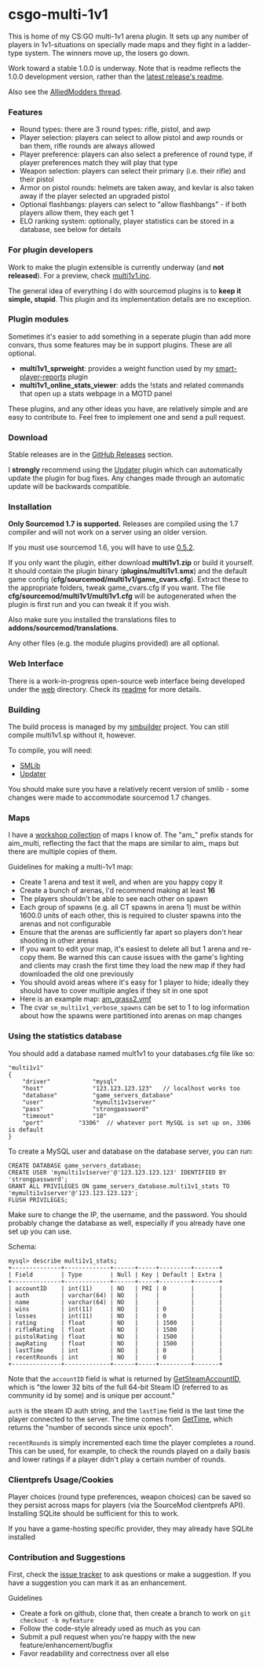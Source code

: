 csgo-multi-1v1
=======================================

This is home of my CS:GO multi-1v1 arena plugin. It sets up any number of players in 1v1-situations on specially made maps and they fight in a ladder-type system. The winners move up, the losers go down.

Work toward a stable 1.0.0 is underway. Note that is readme reflects the 1.0.0 development version, rather than the [latest release's readme](https://github.com/splewis/csgo-multi-1v1/blob/0.5.2/README.md).

Also see the [AlliedModders thread](https://forums.alliedmods.net/showthread.php?t=241056).

### Features
- Round types: there are 3 round types: rifle, pistol, and awp
- Player selection: players can select to allow pistol and awp rounds or ban them, rifle rounds are always allowed
- Player preference: players can also select a preference of round type, if player preferences match they will play that type
- Weapon selection: players can select their primary (i.e. their rifle) and their pistol
- Armor on pistol rounds: helmets are taken away, and kevlar is also taken away if the player selected an upgraded pistol
- Optional flashbangs: players can select to "allow flashbangs" - if both players allow them, they each get 1
- ELO ranking system: optionally, player statistics can be stored in a database, see below for details

### For plugin developers
Work to make the plugin extensible is currently underway (and **not released**). For a preview, check [multi1v1.inc](scripting/include/multi1v1.inc).

The general idea of everything I do with sourcemod plugins is to **keep it simple, stupid**. This plugin and its implementation details are no exception.


### Plugin modules
Sometimes it's easier to add something in a seperate plugin than add more convars, thus some features may be in support plugins. These are all optional.

- **multi1v1_sprweight**: provides a weight function used by my [smart-player-reports](https://github.com/splewis/smart-player-reports) plugin
- **multi1v1_online_stats_viewer**: adds the !stats and related commands that open up a stats webpage in a MOTD panel

These plugins, and any other ideas you have, are relatively simple and are easy to contribute to. Feel free to implement one and send a pull request.


### Download
Stable releases are in the [GitHub Releases](https://github.com/splewis/csgo-multi-1v1/releases) section.

I **strongly** recommend using the [Updater](https://forums.alliedmods.net/showthread.php?t=169095) plugin which can automatically update the plugin for bug fixes.
Any changes made through an automatic update will be backwards compatible.


### Installation

**Only Sourcemod 1.7 is supported.** Releases are compiled using the 1.7 compiler and will not work on a server using an older version.

If you must use sourcemod 1.6, you will have to use [0.5.2](https://github.com/splewis/csgo-multi-1v1/releases/tag/0.5.2).

If you only want the plugin, either download **multi1v1.zip** or build it yourself.
It should contain the plugin binary (**plugins/multi1v1.smx**) and the default game config (**cfg/sourcemod/multi1v1/game_cvars.cfg**).
Extract these to the appropriate folders, tweak game_cvars.cfg if you want. The file **cfg/sourcemod/multi1v1/multi1v1.cfg** will be autogenerated when the plugin is first run and you can tweak it if you wish.

Also make sure you installed the translations files to **addons/sourcemod/translations**.

Any other files (e.g. the module plugins provided) are all optional.


### Web Interface
There is a work-in-progress open-source web interface being developed under the [web](https://github.com/splewis/csgo-multi-1v1/tree/master/web) directory. Check its [readme](https://github.com/splewis/csgo-multi-1v1/blob/master/web/readme.md) for more details.


### Building
The build process is managed by my [smbuilder](https://github.com/splewis/sm-builder) project. You can still compile multi1v1.sp without it, however.

To compile, you will need:
- [SMLib](https://github.com/bcserv/smlib)
- [Updater](https://forums.alliedmods.net/showthread.php?t=169095)

You should make sure you have a relatively recent version of smlib - some changes were made to accommodate sourcemod 1.7 changes.


### Maps
I have a [workshop collection](http://steamcommunity.com/sharedfiles/filedetails/?id=249376192) of maps I know of. The "am_" prefix stands for aim_multi, reflecting the fact that the maps are similar to aim_ maps but there are multiple copies of them.

Guidelines for making a multi-1v1 map:
- Create 1 arena and test it well, and when are you happy copy it
- Create a bunch of arenas, I'd recommend making at least **16**
- The players shouldn't be able to see each other on spawn
- Each group of spawns (e.g. all CT spawns in arena 1) must be within 1600.0 units of each other, this is required to cluster spawns into the arenas and not configurable
- Ensure that the arenas are sufficiently far apart so players don't hear shooting in other arenas
- If you want to edit your map, it's easiest to delete all but 1 arena and re-copy them. Be warned this can cause issues with the game's lighting and clients may crash the first time they load the new map if they had downloaded the old one previously
- You should avoid areas where it's easy for 1 player to hide; ideally they should have to cover multiple angles if they sit in one spot
- Here is an example map: [am_grass2.vmf](https://dl.dropboxusercontent.com/u/76035852/am_grass2.zip)
- The cvar ``sm_multi1v1_verbose_spawns`` can be set to 1 to log information about how the spawns were partitioned into arenas on map changes


### Using the statistics database
You should add a database named mult1v1 to your databases.cfg file like so:

	"multi1v1"
	{
		"driver"			"mysql"
		"host"				"123.123.123.123"	// localhost works too
		"database"			"game_servers_database"
		"user"				"mymulti1v1server"
		"pass"				"strongpassword"
		"timeout"			"10"
		"port"			"3306"	// whatever port MySQL is set up on, 3306 is default
	}

To create a MySQL user and database on the database server, you can run:

	CREATE DATABASE game_servers_database;
	CREATE USER 'mymulti1v1server'@'123.123.123.123' IDENTIFIED BY 'strongpassword';
	GRANT ALL PRIVILEGES ON game_servers_database.multi1v1_stats TO 'mymulti1v1server'@'123.123.123.123';
	FLUSH PRIVILEGES;

Make sure to change the IP, the username, and the password. You should probably change the database as well, especially if you already have one set up you can use.

Schema:

	mysql> describe multi1v1_stats;
	+--------------+-------------+------+-----+---------+-------+
	| Field        | Type        | Null | Key | Default | Extra |
	+--------------+-------------+------+-----+---------+-------+
	| accountID    | int(11)     | NO   | PRI | 0       |       |
	| auth         | varchar(64) | NO   |     |         |       |
	| name         | varchar(64) | NO   |     |         |       |
	| wins         | int(11)     | NO   |     | 0       |       |
	| losses       | int(11)     | NO   |     | 0       |       |
	| rating       | float       | NO   |     | 1500    |       |
	| rifleRating  | float       | NO   |     | 1500    |       |
	| pistolRating | float       | NO   |     | 1500    |       |
	| awpRating    | float       | NO   |     | 1500    |       |
	| lastTime     | int         | NO   |     | 0       |       |
	| recentRounds | int         | NO   |     | 0       |       |
	+--------------+-------------+------+-----+---------+-------+


Note that the ``accountID`` field is what is returned by [GetSteamAccountID](https://wiki.alliedmods.net/SourceMod_1.5.0_API_Changes#Clients), which is "the lower 32 bits of the full 64-bit Steam ID (referred to as community id by some) and is unique per account."

``auth`` is the steam ID auth string, and the ``lastTime`` field is the last time the player connected to the server.
The time comes from [GetTime](http://docs.sourcemod.net/api/index.php?fastload=show&id=601&), which returns the "number of seconds since unix epoch".

``recentRounds`` is simply incremented each time the player completes a round. This can be used, for example, to check the rounds played on a daily basis and lower ratings if a player didn't play a certain number of rounds.


### Clientprefs Usage/Cookies
Player choices (round type preferences, weapon choices) can be saved so they persist across maps for players (via the SourceMod clientprefs API). Installing SQLite should be sufficient for this to work.

If you have a game-hosting specific provider, they may already have SQLite installed


### Contribution and Suggestions
First, check the [issue tracker](https://github.com/splewis/csgo-multi-1v1/issues?state=open) to ask questions or make a suggestion.
If you have a suggestion you can mark it as an enhancement.

Guidelines
- Create a fork on github, clone that, then create a branch to work on ``git checkout -b myfeature``
- Follow the code-style already used as much as you can
- Submit a pull request when you're happy with the new feature/enhancement/bugfix
- Favor readability and correctness over all else
